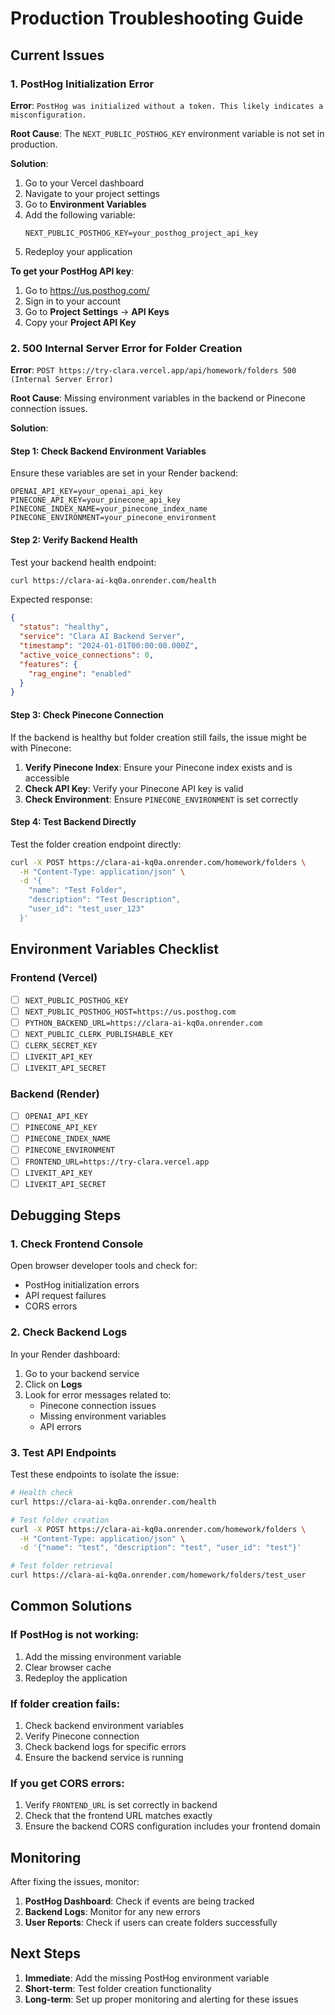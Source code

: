 # Production Troubleshooting Guide

## Current Issues

### 1. PostHog Initialization Error
**Error**: `PostHog was initialized without a token. This likely indicates a misconfiguration.`

**Root Cause**: The `NEXT_PUBLIC_POSTHOG_KEY` environment variable is not set in production.

**Solution**:
1. Go to your Vercel dashboard
2. Navigate to your project settings
3. Go to **Environment Variables**
4. Add the following variable:
   ```
   NEXT_PUBLIC_POSTHOG_KEY=your_posthog_project_api_key
   ```
5. Redeploy your application

**To get your PostHog API key**:
1. Go to https://us.posthog.com/
2. Sign in to your account
3. Go to **Project Settings** → **API Keys**
4. Copy your **Project API Key**

### 2. 500 Internal Server Error for Folder Creation
**Error**: `POST https://try-clara.vercel.app/api/homework/folders 500 (Internal Server Error)`

**Root Cause**: Missing environment variables in the backend or Pinecone connection issues.

**Solution**:

#### Step 1: Check Backend Environment Variables
Ensure these variables are set in your Render backend:

```env
OPENAI_API_KEY=your_openai_api_key
PINECONE_API_KEY=your_pinecone_api_key
PINECONE_INDEX_NAME=your_pinecone_index_name
PINECONE_ENVIRONMENT=your_pinecone_environment
```

#### Step 2: Verify Backend Health
Test your backend health endpoint:
```bash
curl https://clara-ai-kq0a.onrender.com/health
```

Expected response:
```json
{
  "status": "healthy",
  "service": "Clara AI Backend Server",
  "timestamp": "2024-01-01T00:00:00.000Z",
  "active_voice_connections": 0,
  "features": {
    "rag_engine": "enabled"
  }
}
```

#### Step 3: Check Pinecone Connection
If the backend is healthy but folder creation still fails, the issue might be with Pinecone:

1. **Verify Pinecone Index**: Ensure your Pinecone index exists and is accessible
2. **Check API Key**: Verify your Pinecone API key is valid
3. **Check Environment**: Ensure `PINECONE_ENVIRONMENT` is set correctly

#### Step 4: Test Backend Directly
Test the folder creation endpoint directly:

```bash
curl -X POST https://clara-ai-kq0a.onrender.com/homework/folders \
  -H "Content-Type: application/json" \
  -d '{
    "name": "Test Folder",
    "description": "Test Description",
    "user_id": "test_user_123"
  }'
```

## Environment Variables Checklist

### Frontend (Vercel)
- [ ] `NEXT_PUBLIC_POSTHOG_KEY`
- [ ] `NEXT_PUBLIC_POSTHOG_HOST=https://us.posthog.com`
- [ ] `PYTHON_BACKEND_URL=https://clara-ai-kq0a.onrender.com`
- [ ] `NEXT_PUBLIC_CLERK_PUBLISHABLE_KEY`
- [ ] `CLERK_SECRET_KEY`
- [ ] `LIVEKIT_API_KEY`
- [ ] `LIVEKIT_API_SECRET`

### Backend (Render)
- [ ] `OPENAI_API_KEY`
- [ ] `PINECONE_API_KEY`
- [ ] `PINECONE_INDEX_NAME`
- [ ] `PINECONE_ENVIRONMENT`
- [ ] `FRONTEND_URL=https://try-clara.vercel.app`
- [ ] `LIVEKIT_API_KEY`
- [ ] `LIVEKIT_API_SECRET`

## Debugging Steps

### 1. Check Frontend Console
Open browser developer tools and check for:
- PostHog initialization errors
- API request failures
- CORS errors

### 2. Check Backend Logs
In your Render dashboard:
1. Go to your backend service
2. Click on **Logs**
3. Look for error messages related to:
   - Pinecone connection issues
   - Missing environment variables
   - API errors

### 3. Test API Endpoints
Test these endpoints to isolate the issue:

```bash
# Health check
curl https://clara-ai-kq0a.onrender.com/health

# Test folder creation
curl -X POST https://clara-ai-kq0a.onrender.com/homework/folders \
  -H "Content-Type: application/json" \
  -d '{"name": "test", "description": "test", "user_id": "test"}'

# Test folder retrieval
curl https://clara-ai-kq0a.onrender.com/homework/folders/test_user
```

## Common Solutions

### If PostHog is not working:
1. Add the missing environment variable
2. Clear browser cache
3. Redeploy the application

### If folder creation fails:
1. Check backend environment variables
2. Verify Pinecone connection
3. Check backend logs for specific errors
4. Ensure the backend service is running

### If you get CORS errors:
1. Verify `FRONTEND_URL` is set correctly in backend
2. Check that the frontend URL matches exactly
3. Ensure the backend CORS configuration includes your frontend domain

## Monitoring

After fixing the issues, monitor:
1. **PostHog Dashboard**: Check if events are being tracked
2. **Backend Logs**: Monitor for any new errors
3. **User Reports**: Check if users can create folders successfully

## Next Steps

1. **Immediate**: Add the missing PostHog environment variable
2. **Short-term**: Test folder creation functionality
3. **Long-term**: Set up proper monitoring and alerting for these issues 